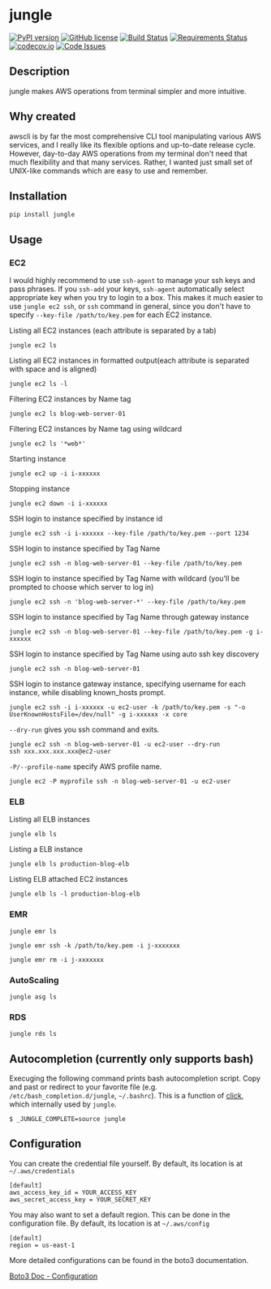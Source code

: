 # jungle

[![PyPI version](https://img.shields.io/pypi/v/jungle.svg)](https://pypi.python.org/pypi/jungle)
[![GitHub license](https://img.shields.io/badge/license-MIT-blue.svg)](https://raw.githubusercontent.com/achiku/jungle/master/LICENSE)
[![Build Status](https://travis-ci.org/achiku/jungle.svg)](https://travis-ci.org/achiku/jungle)
[![Requirements Status](https://requires.io/github/achiku/jungle/requirements.svg?branch=master)](https://requires.io/github/achiku/jungle/requirements/?branch=master)
[![codecov.io](http://codecov.io/github/achiku/jungle/coverage.svg?branch=master)](http://codecov.io/github/achiku/jungle?branch=master)
[![Code Issues](https://www.quantifiedcode.com/api/v1/project/deacbd1de84b474d97493cb5fbae967e/badge.svg)](https://www.quantifiedcode.com/app/project/deacbd1de84b474d97493cb5fbae967e)


## Description

jungle makes AWS operations from terminal simpler and more intuitive.


## Why created

awscli is by far the most comprehensive CLI tool manipulating various AWS services, and I really like its flexible options and up-to-date release cycle. However, day-to-day AWS operations from my terminal don't need that much flexibility and that many services. Rather, I wanted just small set of UNIX-like commands which are easy to use and remember.

## Installation

```
pip install jungle
```


## Usage


### EC2

I would highly recommend to use `ssh-agent` to manage your ssh keys and pass phrases. If you `ssh-add` your keys, `ssh-agent` automatically select appropriate key when you try to login to a box. This makes it much easier to use `jungle ec2 ssh`, or `ssh` command in general, since you don't have to specify `--key-file /path/to/key.pem` for each EC2 instance.

Listing all EC2 instances (each attribute is separated by a tab)

```
jungle ec2 ls
```

Listing all EC2 instances in formatted output(each attribute is separated with space and is aligned)

```
jungle ec2 ls -l
```

Filtering EC2 instances by Name tag

```
jungle ec2 ls blog-web-server-01
```

Filtering EC2 instances by Name tag using wildcard

```
jungle ec2 ls '*web*'
```

Starting instance

```
jungle ec2 up -i i-xxxxxx
```

Stopping instance

```
jungle ec2 down -i i-xxxxxx
```

SSH login to instance specified by instance id

```
jungle ec2 ssh -i i-xxxxxx --key-file /path/to/key.pem --port 1234
```

SSH login to instance specified by Tag Name

```
jungle ec2 ssh -n blog-web-server-01 --key-file /path/to/key.pem
```

SSH login to instance specified by Tag Name with wildcard (you'll be prompted to choose which server to log in)

```
jungle ec2 ssh -n 'blog-web-server-*' --key-file /path/to/key.pem
```

SSH login to instance specified by Tag Name through gateway instance

```
jungle ec2 ssh -n blog-web-server-01 --key-file /path/to/key.pem -g i-xxxxxx
```

SSH login to instance specified by Tag Name using auto ssh key discovery

```
jungle ec2 ssh -n blog-web-server-01
```

SSH login to instance gateway instance, specifying username for each instance,
while disabling known_hosts prompt.

```
jungle ec2 ssh -i i-xxxxxx -u ec2-user -k /path/to/key.pem -s "-o UserKnownHostsFile=/dev/null" -g i-xxxxxx -x core
```

`--dry-run` gives you ssh command and exits.

```
jungle ec2 ssh -n blog-web-server-01 -u ec2-user --dry-run
ssh xxx.xxx.xxx.xxx@ec2-user
```

`-P/--profile-name` specify AWS profile name.

```
jungle ec2 -P myprofile ssh -n blog-web-server-01 -u ec2-user
```

### ELB

Listing all ELB instances

```
jungle elb ls
```

Listing a ELB instance

```
jungle elb ls production-blog-elb
```

Listing ELB attached EC2 instances

```
jungle elb ls -l production-blog-elb
```


### EMR

```
jungle emr ls
```

```
jungle emr ssh -k /path/to/key.pem -i j-xxxxxxx
```

```
jungle emr rm -i j-xxxxxxx
```

### AutoScaling

```
jungle asg ls
```

### RDS

```
jungle rds ls
```


## Autocompletion (currently only supports bash)

Execuging the following command prints bash autocompletion script. Copy and past or redirect to your favorite file (e.g. `/etc/bash_completion.d/jungle`, `~/.bashrc`). This is a function of [click](http://click.pocoo.org/5/), which internally used by `jungle`.

```
$ _JUNGLE_COMPLETE=source jungle
```


## Configuration

You can create the credential file yourself. By default, its location is at ```~/.aws/credentials```

```
[default]
aws_access_key_id = YOUR_ACCESS_KEY
aws_secret_access_key = YOUR_SECRET_KEY
```


You may also want to set a default region. This can be done in the configuration file. By default, its location is at ```~/.aws/config```

```
[default]
region = us-east-1
```

More detailed configurations can be found in the boto3 documentation.

[Boto3 Doc - Configuration](http://boto3.readthedocs.org/en/latest/guide/configuration.html#guide-configuration)
